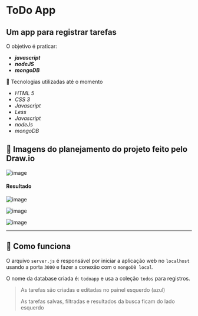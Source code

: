 # ToDo App

## Um app para registrar tarefas

O objetivo é praticar:

* ***javascript*** 
* ***nodeJS*** 
* ***mongoDB***

🔸 Tecnologias utilizadas até o momento

* *HTML 5*
* *CSS 3*
* *Javascript*
* *Less*
* *Javascript*
* *nodeJs*
* *mongoDB*

## 🔸 Imagens do planejamento do projeto feito pelo Draw.io

![image](https://user-images.githubusercontent.com/73973922/167500011-70a348a7-10e4-4029-9d1c-1aaed3484ae7.png)

#### Resultado

![image](https://user-images.githubusercontent.com/73973922/170890231-e1469f5f-3083-4383-84fc-dfd1800acaa8.png)

![image](https://user-images.githubusercontent.com/73973922/170890499-9b1d0801-e40f-40a2-8715-b079fc550d1e.png)

![image](https://user-images.githubusercontent.com/73973922/170890445-30f4da21-8671-4cf6-9e4b-3afb25e3023e.png)

---

## 🔸 Como funciona

O arquivo `server.js` é responsável por iniciar a aplicação web no `localhost` usando a porta `3000` e fazer a conexão com o `mongoDB local`.

O nome da database criada é: `todoapp` e usa a coleção `todos` para registros.

> As tarefas são criadas e editadas no painel esquerdo (azul)
> 
> As tarefas salvas, filtradas e resultados da busca ficam do lado esquerdo
 
